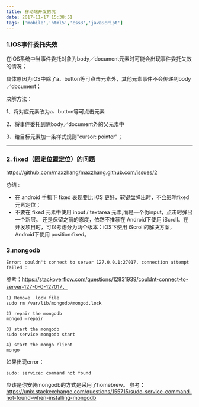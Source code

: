 ```yaml
---
title: 移动端开发的坑
date: 2017-11-17 15:38:51
tags: ['mobile','html5','css3','javaScript']
---
```

### 1.iOS事件委托失效

在iOS系统中当事件委托对象为body／document元素时可能会出现事件委托失效的情况；

具体原因为iOS中除了a、button等可点击元素外，其他元素事件不会传递到body／document；

决解方法：

1、将对应元素改为a、button等可点击元素

2、将事件委托到除body／document外的父元素中

3、给​目标元素加一条样式规则"cursor: pointer"；

---

### 2.  fixed（固定位置定位）的问题
https://github.com/maxzhang/maxzhang.github.com/issues/2

总结 :
- 在 android 手机下 fixed 表现要比 iOS 更好，软键盘弹出时，不会影响fixed元素定位；
- 不要在 fixed 元素中使用 input / textarea 元素,而是一个伪input，点击时弹出一个新层。
还是保留之前的态度，依然不推荐在 Android下使用 iScroll。在开发项目时，可以考虑分为两个版本：iOS下使用 iScroll的解决方案，Android下使用 position:fixed。

### 3.mongodb
```
Error: couldn't connect to server 127.0.0.1:27017, connection attempt failed :
```
参考：https://stackoverflow.com/questions/12831939/couldnt-connect-to-server-127-0-0-127017，

```
1) Remove .lock file
sudo rm /var/lib/mongodb/mongod.lock

2) repair the mongodb
mongod –repair

3) start the mongodb
sudo service mongodb start

4) start the mongo client
mongo
```
如果出现error：
```
sudo: service: command not found
```
应该是你安装mongodb的方式是采用了homebrew。
参考：https://unix.stackexchange.com/questions/155715/sudo-service-command-not-found-when-installing-mongodb
